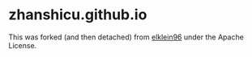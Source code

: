 # zhanshicu.github.io

This was forked (and then detached) from [elklein96](https://github.com/elklein96/personal-website-workshop/tree/master) under the Apache License. 
